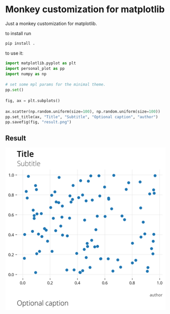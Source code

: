 # Monkey customization for matplotlib

Just a monkey customization for matplotlib.

to install run

```bash
pip install .
```

to use it:
```python
import matplotlib.pyplot as plt
import personal_plot as pp
import numpy as np

# set some mpl params for the minimal theme.
pp.set()

fig, ax = plt.subplots()

ax.scatter(np.random.uniform(size=100), np.random.uniform(size=100))
pp.set_title(ax, "Title", "Subtitle", "Optional caption", "author")
pp.savefig(fig, "result.png")
```

## Result

![](https://github.com/etra0/personal_plot/raw/master/example/result.png)
